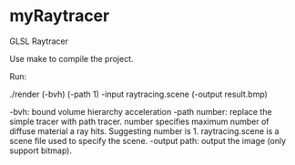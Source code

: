 myRaytracer
===========

GLSL Raytracer

Use make to compile the project.

Run:

./render (-bvh) (-path 1) -input raytracing.scene (-output result.bmp)

-bvh: bound volume hierarchy acceleration
-path number: replace the simple tracer with path tracer. number specifies maximum number of diffuse material a ray hits. Suggesting number is 1.
raytracing.scene is a scene file used to specify the scene.
-output path: output the image (only support bitmap).

